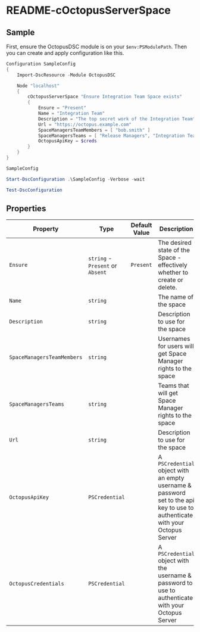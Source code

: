# README-cOctopusServerSpace

## Sample

First, ensure the OctopusDSC module is on your `$env:PSModulePath`. Then you can create and apply configuration like this.

```PowerShell
Configuration SampleConfig
{
    Import-DscResource -Module OctopusDSC

    Node "localhost"
    {
        cOctopusServerSpace "Ensure Integration Team Space exists"
        {
            Ensure = "Present"
            Name = "Integration Team"
            Description = "The top secret work of the Integration Team"
            Url = "https://octopus.example.com"
            SpaceManagersTeamMembers = [ "bob.smith" ]
            SpaceManagersTeams = [ "Release Managers", "Integration Team Managers" ]
            OctopusApiKey = $creds
        }
    }
}

SampleConfig

Start-DscConfiguration .\SampleConfig -Verbose -wait

Test-DscConfiguration
```

## Properties

| Property                    | Type                               | Default Value    | Description                                                                                                                  |
| --------------------------- | ---------------------------------- | -----------------| ---------------------------------------------------------------------------------------------------------------------------- |
| `Ensure`                    | `string` - `Present` or `Absent`   | `Present`        | The desired state of the Space - effectively whether to create or delete.                                                    |
| `Name`                      | `string`                           |                  | The name of the space                                                                                                        |
| `Description`               | `string`                           |                  | Description to use for the space                                                                                             |
| `SpaceManagersTeamMembers`  | `string`                           |                  | Usernames for users will get Space Manager rights to the space                                                               |
| `SpaceManagersTeams`        | `string`                           |                  | Teams that will get Space Manager rights to the space                                                                        |
| `Url`                       | `string`                           |                  | Description to use for the space                                                                                             |
| `OctopusApiKey`             | `PSCredential`                     |                  | A `PSCredential` object with an empty username & password set to the api key to use to authenticate with your Octopus Server |
| `OctopusCredentials`        | `PSCredential`                     |                  | A `PSCredential` object with the username & password to use to authenticate with your Octopus Server                         |
